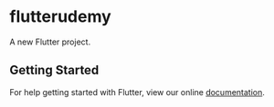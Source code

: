 # flutterudemy

A new Flutter project.

## Getting Started

For help getting started with Flutter, view our online
[documentation](https://flutter.io/).
